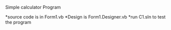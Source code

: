 Simple calculator Program

*source code is in Form1.vb
*Design is Form1.Designer.vb
*run C1.sln to test the program

